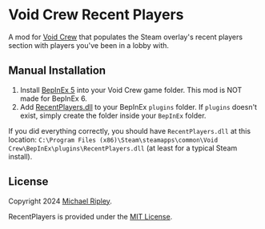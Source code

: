 # Void Crew Recent Players

A mod for [Void Crew](https://store.steampowered.com/app/1063420/Void_Crew/) that populates the Steam overlay's recent players section with players you've been in a lobby with.

## Manual Installation

1. Install [BepInEx 5](https://github.com/BepInEx/BepInEx) into your Void Crew game folder. This mod is NOT made for
   BepInEx 6.
2. Add [RecentPlayers.dll](https://github.com/zkxs/VoidCrewRecentPlayers/releases/latest/download/RecentPlayers.dll) to your BepInEx `plugins`
   folder. If `plugins` doesn't exist, simply create the folder inside your `BepInEx` folder.

If you did everything correctly, you should have `RecentPlayers.dll` at this location:
`C:\Program Files (x86)\Steam\steamapps\common\Void Crew\BepInEx\plugins\RecentPlayers.dll` (at least for a typical Steam
install).

## License

Copyright 2024 [Michael Ripley](https://github.com/zkxs).

RecentPlayers is provided under the [MIT License](LICENSE).
